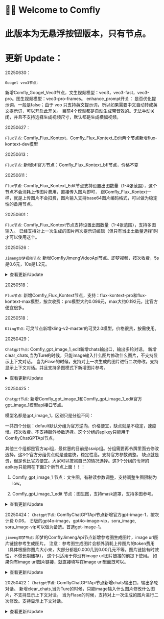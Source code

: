 
# 👋🏻 Welcome to Comfly

# 此版本为无悬浮按钮版本，只有节点。


# 更新 Update：

20250630：

`Googel veo3节点`: 

新增Comfly_Googel_Veo3节点，文生视频模型：veo3，veo3-fast，veo3-pro。图生视频模型：veo3-pro-frames。 
enhance_prompt开关：
是否优化提示词，一般是false；由于 veo 只支持英文提示词，所以如果需要中文自动转成英文提示词，可以开启此开关。
目前4个模型都是自动生成带音效的。无法手动关闭，并且不支持选择生成视频尺寸，默认都是生成横幅视频。


20250627：

`Flux节点`: Comfly_Flux_Kontext，Comfly_Flux_Kontext_Edit两个节点新增flux-kontext-dev模型


20250613：

`Flux节点`: 新增bfl官方节点：Comfly_Flux_Kontext_bfl节点，价格不变

20250611：

`Flux节点`: Comfly_Flux_Kontext_Edit节点支持设置出图数量（1-4张范围），这个节点不会消耗上传图片费用，直接传入图片即可，
           跟Comfly_Flux_Kontext一样，就是上传图片不会扣费，图片输入支持base64图片编码格式，可以做为稳定性的备用节点。

20250601：

`Flux节点`: Comfly_Flux_Kontext节点支持设置出图数量（1-4张范围），支持多图输入。
已经支持对上一次生成的图片再次提示词编辑（但只有当出土数量选择1时才可以使用这个。


20250526：

`Jimeng即梦视频节点`: 新增ComflyJimengVideoApi节点。即梦视频，按次收费，5s是0.6元，10s是1.2元。
<details>
<summary>查看更新/Update </summary>  
 
![75ae4f4c3b061c0a7f7d1b1eb1b0264](https://github.com/user-attachments/assets/a8533eef-8233-4c35-ab1b-c9a26d5ddf72)

</details> 

20250518：

`Flux节点`: 新增Comfly_Flux_Kontext节点，支持：flux-kontext-pro和flux-kontext-max模型，按次收费：pro模型大约0.096元，max大约0.192元，比官方便宜很多。


20250518：

`Kling节点`: 可灵节点新增kling-v2-master的可灵2.0模型。价格很贵，按需使用。

20250429：

`Chatgpt节点`: Comfly_gpt_image_1_edit新增chats输出口，输出多轮对话。
新增clear_chats,当为Ture的时候，只能image输入什么图片修改什么图片，不支持显示上下文对话。
当为Flase的时候，支持对上一次生成的图片进行二次修改。支持显示上下文对话。并且支持多图模式下新增图片参考。

<details>
<summary>查看更新/Update </summary>  
 
![2eaf76b077612170647f6861e43e2af](https://github.com/user-attachments/assets/1c4c484f-c3c6-48c6-96c5-58c4ef4e59d5)

![6a43cb051fece84815ac6036bee3a4c](https://github.com/user-attachments/assets/f0fbf71e-8cfb-448e-87cd-1e147bb2f552)

</details> 

20250425：


`Chatgpt节点`: 
新增Comfly_gpt_image_1和Comfly_gpt_image_1_edit官方gpt_image_1模型api接口节点。

模型名都是gpt_image_1，区别只是分组不同：

一共四个分组：default默认分组为官方逆向，价格便宜，缺点就是不稳定，速度慢。按次收费。不支持额外参数选择。这个分组的apikey只能用于ComflyChatGPTApi节点。

其他三个组都是官方api组，最优惠的目前是ssvip组。分组需要再令牌里面去修改选择。这3个官方分组优点就是速度快，稳定性高。支持官方参数调整。
缺点就是贵，但是也比官方便宜。大家可以按照自己的情况选择。这3个分组的令牌的apikey只能用在下面2个新节点上面！！！

1. Comfly_gpt_image_1 节点：文生图，有耕读参数调整，支持调整生图限制为low。

2. Comfly_gpt_image_1_edit 节点：图生图，支持mask遮罩，支持多图参考。

<details>
<summary>查看更新/Update </summary>  
 
![3bc790641c44e373aca97ea4a1de47e](https://github.com/user-attachments/assets/1a7a0615-46e5-46b3-af04-32246a23d6f4)

![5efe58fcf7055d675962f40c1ad1cbb](https://github.com/user-attachments/assets/8a90eab5-4242-43bb-ae01-74493b90b6ce)

</details> 

20250424：
`Chatgpt节点`: ComflyChatGPTApi节点新增官方gpt-image-1，按次计费 0.06，
旧版的gpt4o-image，gpt4o-image-vip，sora_image, sora_image-vip可以做为备选。首选gpt-image-1。

`jimeng即梦节点`: 即梦的ComflyJimengApi节点新增参考图生成图片，image url图片链接参考生成图片。
注意：参考图生成图片会额外消耗上传图片的token费用（具体根据你图片大小来，大部分都是0.000几到0.00几元不等。图片链接有时效性，不做长期储存），
这个只适用于你没有image url图片链接的前提下使用。
如果你有image url图片链接，就直接填写在image url里面既可以。

<details>
<summary>查看更新/Update </summary>  
 
![e1abc11e855680b70985ec9f339a967](https://github.com/user-attachments/assets/6d77c103-d35a-4c6b-804a-4b5add172bcf)

![307e5ea0d789b785fd0a60f01f2b8cf](https://github.com/user-attachments/assets/5c8a7984-ae5e-4cbf-aa47-b09bc7e6f8d6)

</details> 

20250422：
`Chatgpt节点`: ComflyChatGPTApi节点新增chats输出口，输出多轮对话。
新增clear_chats,当为Ture的时候，只能image输入什么图片修改什么图片，不支持显示上下文对话。
当为Flase的时候，支持对上一次生成的图片进行二次修改。支持显示上下文对话。

<details>
<summary>查看更新/Update </summary>  

![cad243f2bf4a3aa11163f1a007db469](https://github.com/user-attachments/assets/ef0f6a34-3de7-42a2-8543-c1930575e1bb)

![bd6493050affdf156143c8dc5286988](https://github.com/user-attachments/assets/0906caf3-35ec-4061-bfc9-5f611a19abf2)

![e5b3d375b700dcbf921b12a8aa527c4](https://github.com/user-attachments/assets/75537100-e5d2-403c-b2e0-1f662680092f)


</details> 
